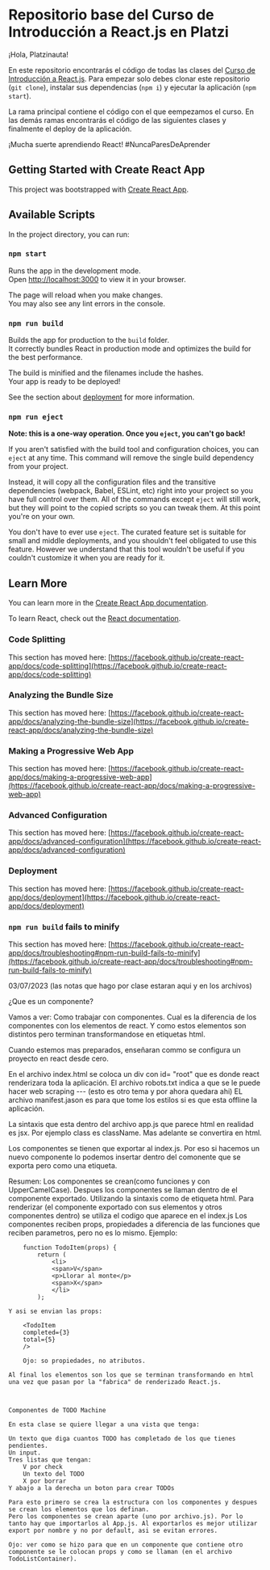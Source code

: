 # Repositorio base del Curso de Introducción a React.js en Platzi

¡Hola, Platzinauta!

En este repositorio encontrarás el código de todas las clases del [Curso de Introducción a React.js](https://platzi.com/reactjs). Para empezar solo debes clonar este repositorio (`git clone`), instalar sus dependencias (`npm i`) y ejecutar la aplicación (`npm start`).

La rama principal contiene el código con el que eempezamos el curso. En las demás ramas encontrarás el código de las siguientes clases y finalmente el deploy de la aplicación.

¡Mucha suerte aprendiendo React! #NuncaParesDeAprender

## Getting Started with Create React App

This project was bootstrapped with [Create React App](https://github.com/facebook/create-react-app).

## Available Scripts

In the project directory, you can run:

### `npm start`

Runs the app in the development mode.\
Open [http://localhost:3000](http://localhost:3000) to view it in your browser.

The page will reload when you make changes.\
You may also see any lint errors in the console.

### `npm run build`

Builds the app for production to the `build` folder.\
It correctly bundles React in production mode and optimizes the build for the best performance.

The build is minified and the filenames include the hashes.\
Your app is ready to be deployed!

See the section about [deployment](https://facebook.github.io/create-react-app/docs/deployment) for more information.

### `npm run eject`

**Note: this is a one-way operation. Once you `eject`, you can't go back!**

If you aren't satisfied with the build tool and configuration choices, you can `eject` at any time. This command will remove the single build dependency from your project.

Instead, it will copy all the configuration files and the transitive dependencies (webpack, Babel, ESLint, etc) right into your project so you have full control over them. All of the commands except `eject` will still work, but they will point to the copied scripts so you can tweak them. At this point you're on your own.

You don't have to ever use `eject`. The curated feature set is suitable for small and middle deployments, and you shouldn't feel obligated to use this feature. However we understand that this tool wouldn't be useful if you couldn't customize it when you are ready for it.

## Learn More

You can learn more in the [Create React App documentation](https://facebook.github.io/create-react-app/docs/getting-started).

To learn React, check out the [React documentation](https://reactjs.org/).

### Code Splitting

This section has moved here: [https://facebook.github.io/create-react-app/docs/code-splitting](https://facebook.github.io/create-react-app/docs/code-splitting)

### Analyzing the Bundle Size

This section has moved here: [https://facebook.github.io/create-react-app/docs/analyzing-the-bundle-size](https://facebook.github.io/create-react-app/docs/analyzing-the-bundle-size)

### Making a Progressive Web App

This section has moved here: [https://facebook.github.io/create-react-app/docs/making-a-progressive-web-app](https://facebook.github.io/create-react-app/docs/making-a-progressive-web-app)

### Advanced Configuration

This section has moved here: [https://facebook.github.io/create-react-app/docs/advanced-configuration](https://facebook.github.io/create-react-app/docs/advanced-configuration)

### Deployment

This section has moved here: [https://facebook.github.io/create-react-app/docs/deployment](https://facebook.github.io/create-react-app/docs/deployment)

### `npm run build` fails to minify

This section has moved here: [https://facebook.github.io/create-react-app/docs/troubleshooting#npm-run-build-fails-to-minify](https://facebook.github.io/create-react-app/docs/troubleshooting#npm-run-build-fails-to-minify)


03/07/2023 (las notas que hago por clase estaran aqui y en los archivos)

¿Que es un componente? 

Vamos a ver:
    Como trabajar con componentes.
    Cual es la diferencia de los componentes con los elementos de react.
    Y como estos elementos son distintos pero terminan transformandose en etiquetas html.

Cuando estemos mas preparados, enseñaran commo se configura un proyecto en react desde cero.

En el archivo index.html se coloca un div con id= "root" que es donde react renderizara toda la aplicación.
El archivo robots.txt indica a que se le puede hacer web scraping --- (esto es otro tema y por ahora quedara ahi)
EL archivo manifest.jason es para que tome los estilos si es que esta offline la aplicación.

La sintaxis que esta dentro del archivo app.js  que parece html en realidad es jsx. Por ejemplo class es className.
Mas adelante se convertira en html.

Los componentes se tienen que exportar al index.js. Por eso si hacemos un nuevo componente lo podemos insertar dentro del comonente que se exporta pero como una etiqueta.

Resumen:
    Los componentes se crean(como funciones y con UpperCamelCase).
    Despues los componentes se llaman dentro de el componente exportado. Utilizando la sintaxis como de etiqueta html.
    Para renderizar (el componente exportado con sus elementos y otros componentes dentro) se utiliza el codigo que aparece en el index.js
    Los componentes reciben props, propiedades a diferencia de las funciones que reciben parametros, pero no es lo mismo. Ejemplo:
        
        function TodoItem(props) {
            return (
                <li>
                <span>V</span>
                <p>Llorar al monte</p>
                <span>X</span>
                </li>
            );

    Y asi se envian las props:

        <TodoItem
        completed={3}
        total={5}
        />

        Ojo: so propiedades, no atributos.

    Al final los elementos son los que se terminan transformando en html una vez que pasan por la "fabrica" de renderizado React.js.



    Componentes de TODO Machine

    En esta clase se quiere llegar a una vista que tenga:

    Un texto que diga cuantos TODO has completado de los que tienes pendientes.
    Un input.
    Tres listas que tengan:
        V por check
        Un texto del TODO
        X por borrar
    Y abajo a la derecha un boton para crear TODOs

    Para esto primero se crea la estructura con los componentes y despues se crean los elementos que los definan.
    Pero los componentes se crean aparte (uno por archivo.js). Por lo tanto hay que importarlos al App.js. Al exportarlos es mejor utilizar export por nombre y no por default, asi se evitan errores.

    Ojo: ver como se hizo para que en un componente que contiene otro componente se le colocan props y como se llaman (en el archivo TodoListContainer).
